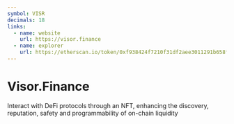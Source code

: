 ```yaml
---
symbol: VISR
decimals: 18
links:
  - name: website
    url: https://visor.finance
  - name: explorer
    url: https://etherscan.io/token/0xf938424f7210f31df2aee3011291b658f872e91e
---
```


# Visor.Finance

Interact with DeFi protocols through an NFT, enhancing the discovery, reputation, safety and programmability of on-chain liquidity
